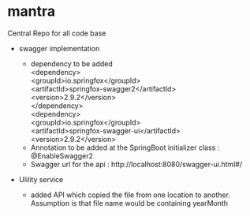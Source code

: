 # mantra
Central Repo for all code base

* swagger implementation 
 	* dependency to be added
		<br/>\<dependency\>
		<br/>    \<groupId\>io.springfox\</groupId\>
		<br/>        \<artifactId\>springfox-swagger2\</artifactId\>
		<br/> 	 \<version\>2.9.2\</version\>
		<br/>\</dependency\>
		<br/>\<dependency\>
		<br/>  	 \<groupId\>io.springfox\</groupId\>
		<br/>	 \<artifactId\>springfox-swagger-ui\</artifactId\>
		<br/>	 \<version\>2.9.2\</version\>
		<br/></dependency>
 	*  Annotation to be added at the SpringBoot initializer class  : @EnableSwagger2
 	*  Swagger url for the api : http://localhost:8080/swagger-ui.html#/

* Ulility service
	 *  added API which copied the file from one location to another.
		<br/>Assumption is that file name would be containing yearMonth

	
